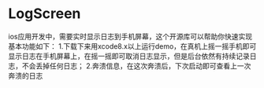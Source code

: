 # LogScreen
ios应用开发中，需要实时显示日志到手机屏幕，这个开源库可以帮助你快速实现
基本功能如下：
1.下载下来用xcode8.x以上运行demo，在真机上摇一摇手机即可显示日志在手机屏幕上，在摇一摇即可取消日志显示，但是后台依然有持续记录日志，不会丢掉任何日志；
2.奔溃信息，在这次奔溃后，下次启动即可查看上一次奔溃的日志
